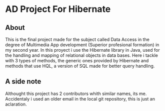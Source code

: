 # AD Project For Hibernate
## About
This is the final project made for the subject called Data Access in the degree of Multimedia App development (Superior profesional formation) in my second year.
In this proyect i use the Hibernate library in Java, used for the handling and mapping of relational objects in data bases.
Here i tackle with 3 types of methods, the generic ones provided by Hibernate and methods that use HQL, a version of SQL made for better query handling.
## A side note
Althought this project has 2 contributors whith similar names, its me. Accidentaly i used an older email in the local git repository, this is just an aclaration.
